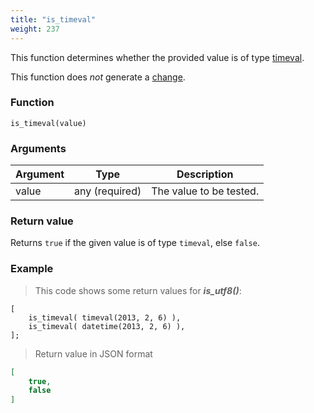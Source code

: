 ```yaml
---
title: "is_timeval"
weight: 237
---
```


This function determines whether the provided value is of
type [timeval](../../data-types/timeval).

This function does *not* generate a [change](../../overview/changes).


### Function

`is_timeval(value)`

### Arguments

Argument | Type | Description
-------- | ---- | -----------
value | any (required) | The value to be tested.

### Return value

Returns `true` if the given value is of type `timeval`, else `false`.

### Example

> This code shows some return values for ***is_utf8()***:

```thingsdb,json_response
[
    is_timeval( timeval(2013, 2, 6) ),
    is_timeval( datetime(2013, 2, 6) ),
];
```

> Return value in JSON format

```json
[
    true,
    false
]
```
